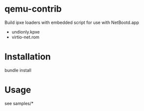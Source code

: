 # qemu-contrib

Build ipxe loaders with embedded script for use with NetBootd.app
- undionly.kpxe
- virtio-net.rom

# Installation

bundle install

# Usage

see samples/*
